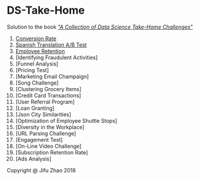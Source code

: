 # DS-Take-Home

Solution to the book [*"A Collection of Data Science Take-Home Challenges"*](https://datamasked.com/)

1. [Conversion Rate](https://github.com/JifuZhao/DS-Take-Home/blob/master/01.%20Conversion%20Rate.ipynb)
2. [Spanish Translation A/B Test](https://github.com/JifuZhao/DS-Take-Home/blob/master/02.%20Spanish%20Translation%20AB%20Test.ipynb)
3. [Employee Retention](https://github.com/JifuZhao/DS-Take-Home/blob/master/03.%20Employee%20Retention.ipynb)
4. [Identifying Fraudulent Activities]
5. [Funnel Analysis]
6. [Pricing Test]
7. [Marketing Email Champaign]
8. [Song Challenge]
9. [Clustering Grocery Items]
10. [Credit Card Transactions]
11. [User Referral Program]
12. [Loan Granting]
13. [Json City Similarities]
14. [Optimization of Employee Shuttle Stops]
15. [Diversity in the Workplace]
16. [URL Parsing Challenge]
17. [Engagement Test]
18. [On-Line Video Challenge]
19. [Subscription Retention Rate]
20. [Ads Analysis]


Copyright @ Jifu Zhao 2018
